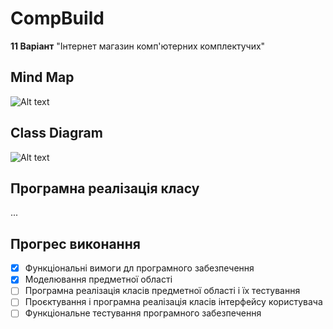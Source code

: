 # CompBuild
**11 Варіант** "Інтернет магазин комп'ютерних комплектучих"

## Mind Map
![Alt text](https://lucid.app/publicSegments/view/3804d75f-55fc-496d-9c57-6a1763448128/image.png)

## Class Diagram
![Alt text](https://lucid.app/publicSegments/view/c51355df-bc23-4a88-832c-73e294b4e002/image.png)

## Програмна реалізація класу
...

## Прогрес виконання

- [x] Функціональні вимоги дл програмного забезпечення
- [x] Моделювання предметної області
- [ ] Програмна реалізація класів предметної області і їх тестування
- [ ] Проєктування і програмна реалізація класів інтерфейсу користувача 
- [ ] Функціональне тестування програмного забезпечення
